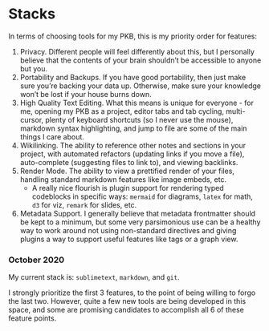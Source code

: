 # Stacks

In terms of choosing tools for my PKB, this is my priority order for features:

1. Privacy. Different people will feel differently about this, but I personally believe that the contents of your brain shouldn’t be accessible to anyone but you.
2. Portability and Backups. If you have good portability, then just make sure you’re backing your data up. Otherwise, make sure your knowledge won’t be lost if your house burns down.
3. High Quality Text Editing. What this means is unique for everyone - for me, opening my PKB as a project, editor tabs and tab cycling, multi-cursor, plenty of keyboard shortcuts \(so I never use the mouse\), markdown syntax highlighting, and jump to file are some of the main things I care about.
4. Wikilinking. The ability to reference other notes and sections in your project, with automated refactors \(updating links if you move a file\), auto-complete \(suggesting files to link to\), and viewing backlinks.
5. Render Mode. The ability to view a prettified render of your files, handling standard markdown features like image embeds, etc.
   * A really nice flourish is plugin support for rendering typed codeblocks in specific ways: `mermaid` for diagrams, `latex` for math, `d3` for viz, `remark` for slides, etc.
6. Metadata Support. I generally believe that metadata frontmatter should be kept to a minimum, but some very parsimonious use can be a healthy way to work around not using non-standard directives and giving plugins a way to support useful features like tags or a graph view.

### October 2020

My current stack is: `sublimetext`, `markdown`, and `git`.

I strongly prioritize the first 3 features, to the point of being willing to forgo the last two.  However, quite a few new tools are being developed in this space, and some are promising candidates to accomplish all 6 of these feature points.

